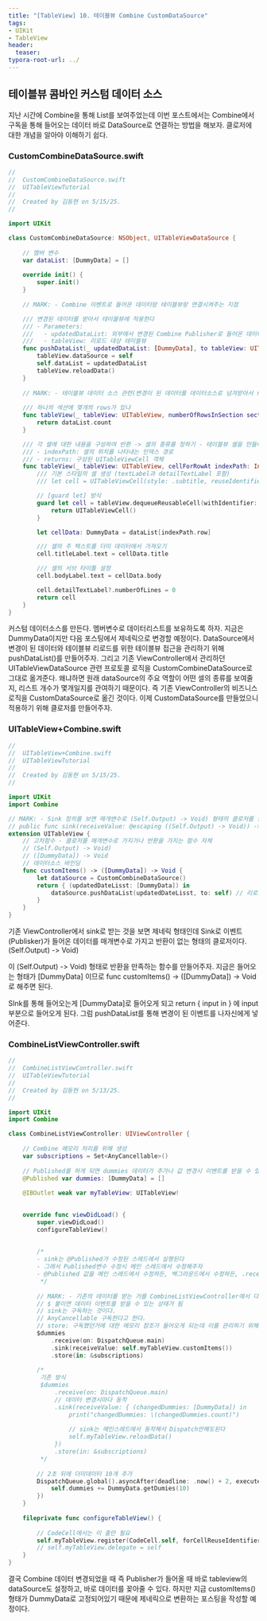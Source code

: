 ```yaml
---
title: "[TableView] 10. 테이블뷰 Combine CustomDataSource"
tags: 
- UIKit
- TableView
header: 
  teaser: 
typora-root-url: ../
---
```


<!-- <img src="/assets/img/2025-05-08-[UIKit]-tableView2/1.png" alt="1" width="50%"> -->

<!-- <img src="{{ '/assets/img/2025-05-08-[UIKit]-tableView2/1.png' | relative_url }}" alt="이미지" width="30%"> -->

## 테이블뷰 콤바인 커스텀 데이터 소스

지난 시간에 Combine을 통해 List를 보여주었는데 이번 포스트에서는 Combine에서 구독을 통해 들어오는 데이터 바로 DataSource로 연결하는 방법을 해보자. 클로저에 대한 개념을 알아야 이해하기 쉽다.

### CustomCombineDataSource.swift

 ```swift
 //
 //  CustomCombineDataSource.swift
 //  UITableViewTutorial
 //
 //  Created by 김동현 on 5/15/25.
 //
 
 import UIKit
 
 class CustomCombineDataSource: NSObject, UITableViewDataSource {
     
     // 멤버 변수
     var dataList: [DummyData] = []
     
     override init() {
         super.init()
     }
     
     // MARK: - Combine 이벤트로 들어온 데이터랑 테이블뷰랑 연결시켜주는 지점
 
     /// 변경된 데이터를 받아서 테이블뷰에 적용한다
     /// - Parameters:
     ///   - updatedDataList: 외부에서 변경된 Combine Publisher로 들어온 데이터를 내 DataSource가 가진 data로 변경하기 위한 매개변수
     ///   - tableView: 리로드 대상 테이블뷰
     func pushDataList(_ updatedDataList: [DummyData], to tableView: UITableView) {
         tableView.dataSource = self
         self.dataList = updatedDataList
         tableView.reloadData()
     }
     
     // MARK: - 테이블뷰 데이터 소스 관련(변경이 된 데이터를 데이터소스로 넘겨받아서 reloadData를 하는 목적 
     
     /// 하나의 섹션에 몇개의 rows가 있냐
     func tableView(_ tableView: UITableView, numberOfRowsInSection section: Int) -> Int {
         return dataList.count
     }
 
     /// 각 셀에 대한 내용을 구성하여 반환 -> 셀의 종류를 정하기 - 테이블뷰 셀을 만들어서 반환해라
     /// - indexPath: 셀의 위치를 나타내는 인덱스 경로
     /// - returns: 구성된 UITableViewCell 객체
     func tableView(_ tableView: UITableView, cellForRowAt indexPath: IndexPath) -> UITableViewCell {
         /// 기본 스타일의 셀 생성 (textLabel과 detailTextLabel 포함)
         /// let cell = UITableViewCell(style: .subtitle, reuseIdentifier: "MyCell")
 
         // [guard let] 방식
         guard let cell = tableView.dequeueReusableCell(withIdentifier: CodeCell.reuseIdentifier, for: indexPath) as? CodeCell else {
             return UITableViewCell()
         }
 
         let cellData: DummyData = dataList[indexPath.row]
 
         /// 셀의 주 텍스트를 더미 데이터에서 가져오기
         cell.titleLabel.text = cellData.title
 
         /// 셀의 서브 타이틀 설정
         cell.bodyLabel.text = cellData.body
 
         cell.detailTextLabel?.numberOfLines = 0
         return cell
     }
 }
 ```

커스텀 데이터소스를 만든다. 멤버변수로 데이터리스트를 보유하도록 하자. 지금은 DummyData이지만 다음 포스팅에서 제네릭으로 변경할 예정이다.  DataSource에서 변경이 된 데이터와 테이블뷰 리로드를 위한 테이블뷰 접근을 관리하기 위해 pushDataList()를 만들어주자. 그리고 기존 ViewController에서 관리하던 UITableViewDataSource 관련 프로토콜 로직을 CustomCombineDataSource로 그대로 옮겨준다.  왜냐하면 원래 dataSource의 주요 역할이 어떤 셀의 종류를 보여줄지, 리스트 개수가 몇개일지를 관여하기 때문이다. 즉 기존 ViewController의 비즈니스 로직을 CustomDataSource로 옮긴 것이다. 이제 CustomDataSource를 만들었으니 적용하기 위해 클로저를 만들어주자.



### UITableView+Combine.swift

```swift
//
//  UITableView+Combine.swift
//  UITableViewTutorial
//
//  Created by 김동현 on 5/15/25.
//

import UIKit
import Combine

// MARK: - Sink 정의를 보면 매개변수로 (Self.Output) -> Void) 형태의 클로저를 받는다. 이 형태를 만족하는 로직 함수를 만들자.
// public func sink(receiveValue: @escaping ((Self.Output) -> Void)) -> AnyCancellable
extension UITableView {
    // 고차함수 - 클로저를 매개변수로 가지거나 반환을 가지는 함수 자체
    // (Self.Output) -> Void)
    // ([DummyData]) -> Void
    // 데이터소스 바인딩
    func customItems() -> ([DummyData]) -> Void {
        let dataSource = CustomCombineDataSource()
        return { (updatedDateLisst: [DummyData]) in
            dataSource.pushDataList(updatedDateLisst, to: self) // 리로드
        }
    }
}
```

기존 ViewController에서 sink로 받는 것을 보면 제네릭 형태인데 Sink로 이벤트(Publisker)가 들어온 데이터를 매개변수로 가지고 반환이 없는 형태의 클로저이다. (Self.Output) -> Void)

이 (Self.Output) -> Void) 형태로 반환을 만족하는 함수를 만들어주자. 지금은 들어오는 형태가 [DummyData] 이므로 func customItems() -> ([DummyData]) -> Void로 해주면 된다.

SInk를 통해 들어오는게 [DummyData]로 들어오게 되고 return { input in } 에 input 부분으로 들어오게 된다.
그럼 pushDataList를 통해 변경이 된 이벤트를 나자신에게 넣어준다.



### CombineListViewController.swift

```swift
//
//  CombineListViewController.swift
//  UITableViewTutorial
//
//  Created by 김동현 on 5/13/25.
//

import UIKit
import Combine

class CombineListViewController: UIViewController {
    
    // Combine 메모리 처리를 위해 생성
    var subscriptions = Set<AnyCancellable>()
    
    // Published를 하게 되면 dummies 데이터가 추가나 값 변경시 이벤트를 받을 수 있다.
    @Published var dummies: [DummyData] = []
    
    @IBOutlet weak var myTableView: UITableView!

   
    override func viewDidLoad() {
        super.viewDidLoad()
        configureTableView()
        
        
        /*
        - sink는 @Published가 수정된 스레드에서 실행된다
        - 그래서 Published변수 수정시 메인 스레드에서 수정해주자
        - @Published 값을 메인 스레드에서 수정하든, 백그라운드에서 수정하든, .receive(on: .main)만 붙이면 sink는 메인에서 실행되고reloadData()도 안전하게 실행된다
         */
        
        // MARK: - 기존의 데이터를 받는 거를 CombineListViewController에서 다했더라면 이제는 customDataSource으로 따로 뺴두고, 로직은 extension으로 빼서 처리를 한 것이다.
        // $ 붙이면 데이터 이벤트를 받을 수 있는 상태가 됨
        // sink는 구독하는 것이다.
        // AnyCancellable 구독한다고 한다.
        // store: 구독했던거에 대한 메모리 참조가 들어오게 되는데 이를 관리하기 위해 subscriptions에 넣어준다.
        $dummies
            .receive(on: DispatchQueue.main)
            .sink(receiveValue: self.myTableView.customItems())
            .store(in: &subscriptions)
        
        /*
         기존 방식
         $dummies
             .receive(on: DispatchQueue.main)
             // 데이터 변경시마다 동작
             .sink(receiveValue: { (changedDummies: [DummyData]) in
                 print("changedDummies: \(changedDummies.count)")
                 
                 // sink는 메인스레드에서 동작해서 Dispatch안해도된다
                 self.myTableView.reloadData()
             })
             .store(in: &subscriptions)
         */
        
        // 2초 뒤에 더미데이터 10개 추가
        DispatchQueue.global().asyncAfter(deadline: .now() + 2, execute: {
            self.dummies += DummyData.getDumies(10)
        })
    }
    
    fileprivate func configureTableView() {
        
        // CodeCell에서는 이 줄만 필요
        self.myTableView.register(CodeCell.self, forCellReuseIdentifier: CodeCell.reuseIdentifier)
        // self.myTableView.delegate = self
    }
}
```
결국 Combine 데이터 변경되었을 때 즉 Publisher가 들어올 때 바로 tableview의 dataSource도 설정하고, 바로 데이터를 꽂아줄 수 있다. 하지만 지금 customItems() 형태가 DummyData로 고정되어있기 때문에 제네릭으로 변환하는 포스팅을 작성할 예정이다.